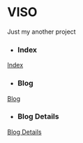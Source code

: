 # VISO

Just my another project

- ### Index ###
[Index](https://iandresi.github.io/VISO/app/ "Goto Index")

- ### Blog ###
[Blog](https://iandresi.github.io/VISO/app/blog.html "Goto Blog")

- ### Blog Details ###
[Blog Details](https://iandresi.github.io/VISO/app/blog-details.html "Blog Details")

